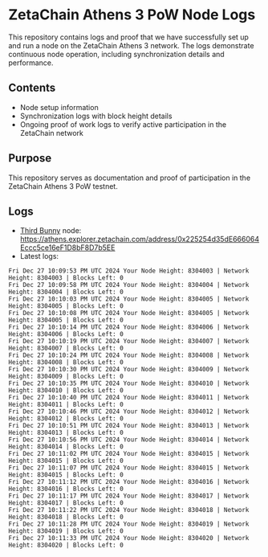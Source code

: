 # ZetaChain Athens 3 PoW Node Logs
This repository contains logs and proof that we have successfully set up and run a node on the ZetaChain Athens 3 network. The logs demonstrate continuous node operation, including synchronization details and performance.

## Contents
- Node setup information
- Synchronization logs with block height details
- Ongoing proof of work logs to verify active participation in the ZetaChain network

## Purpose
This repository serves as documentation and proof of participation in the ZetaChain Athens 3 PoW testnet.

## Logs

- [Third Bunny](https://thirdbunny.xyz/) node: https://athens.explorer.zetachain.com/address/0x225254d35dE666064Eccc5ce16eF1D8bF8D7b5EE
- Latest logs:
```
Fri Dec 27 10:09:53 PM UTC 2024 Your Node Height: 8304003 | Network Height: 8304003 | Blocks Left: 0
Fri Dec 27 10:09:58 PM UTC 2024 Your Node Height: 8304004 | Network Height: 8304004 | Blocks Left: 0
Fri Dec 27 10:10:03 PM UTC 2024 Your Node Height: 8304005 | Network Height: 8304005 | Blocks Left: 0
Fri Dec 27 10:10:08 PM UTC 2024 Your Node Height: 8304005 | Network Height: 8304005 | Blocks Left: 0
Fri Dec 27 10:10:14 PM UTC 2024 Your Node Height: 8304006 | Network Height: 8304006 | Blocks Left: 0
Fri Dec 27 10:10:19 PM UTC 2024 Your Node Height: 8304007 | Network Height: 8304007 | Blocks Left: 0
Fri Dec 27 10:10:24 PM UTC 2024 Your Node Height: 8304008 | Network Height: 8304008 | Blocks Left: 0
Fri Dec 27 10:10:30 PM UTC 2024 Your Node Height: 8304009 | Network Height: 8304009 | Blocks Left: 0
Fri Dec 27 10:10:35 PM UTC 2024 Your Node Height: 8304010 | Network Height: 8304010 | Blocks Left: 0
Fri Dec 27 10:10:40 PM UTC 2024 Your Node Height: 8304011 | Network Height: 8304011 | Blocks Left: 0
Fri Dec 27 10:10:46 PM UTC 2024 Your Node Height: 8304012 | Network Height: 8304012 | Blocks Left: 0
Fri Dec 27 10:10:51 PM UTC 2024 Your Node Height: 8304013 | Network Height: 8304013 | Blocks Left: 0
Fri Dec 27 10:10:56 PM UTC 2024 Your Node Height: 8304014 | Network Height: 8304014 | Blocks Left: 0
Fri Dec 27 10:11:02 PM UTC 2024 Your Node Height: 8304015 | Network Height: 8304015 | Blocks Left: 0
Fri Dec 27 10:11:07 PM UTC 2024 Your Node Height: 8304015 | Network Height: 8304015 | Blocks Left: 0
Fri Dec 27 10:11:12 PM UTC 2024 Your Node Height: 8304016 | Network Height: 8304016 | Blocks Left: 0
Fri Dec 27 10:11:17 PM UTC 2024 Your Node Height: 8304017 | Network Height: 8304017 | Blocks Left: 0
Fri Dec 27 10:11:22 PM UTC 2024 Your Node Height: 8304018 | Network Height: 8304018 | Blocks Left: 0
Fri Dec 27 10:11:28 PM UTC 2024 Your Node Height: 8304019 | Network Height: 8304019 | Blocks Left: 0
Fri Dec 27 10:11:33 PM UTC 2024 Your Node Height: 8304020 | Network Height: 8304020 | Blocks Left: 0
```
